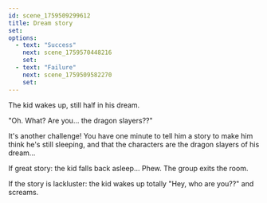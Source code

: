 ```yaml
---
id: scene_1759509299612
title: Dream story
set:
options:
  - text: "Success"
    next: scene_1759570448216
    set:
  - text: "Failure"
    next: scene_1759509582270
    set:
---
```


The kid wakes up, still half in his dream.

"Oh. What? Are you... the dragon slayers??"

It's another challenge! You have one minute to tell him a story to make him think he's still sleeping, and that the characters are the dragon slayers of his dream...

If great story: the kid falls back asleep... Phew. The group exits the room.

If the story is lackluster: the kid wakes up totally "Hey, who are you??" and screams.